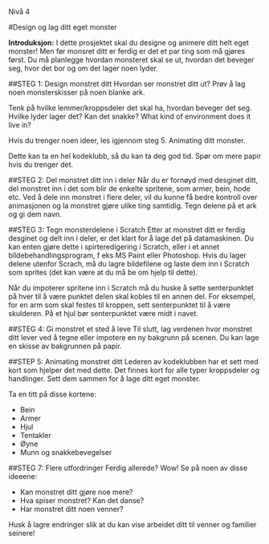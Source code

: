 Nivå 4

#Design og lag ditt eget monster

__Introduksjon:__
I dette prosjektet skal du designe og animere ditt helt eget monster! Men før monsret ditt er ferdig er det et par ting som må gjøres først. Du må planlegge hvordan monsteret skal se ut, hvordan det beveger seg, hvor det bor og om det lager noen lyder.

##STEG 1: Design monstret ditt
Hvordan ser monstret ditt ut? Prøv å lag noen monsterskisser på noen blanke ark.

Tenk på hvilke lemmer/kroppsdeler det skal ha, hvordan beveger det seg. Hvilke lyder lager det? Kan det snakke?
What kind of environment does it live in?

Hvis du trenger noen ideer, les igjennom steg 5. Animating ditt monster.

Dette kan ta en hel kodeklubb, så du kan ta deg god tid. Spør om mere papir hvis du trenger det.

##STEG 2: Del monstret ditt inn i deler
Når du er fornøyd med desginet ditt, del monstret inn i det som blir de enkelte spritene, som armer, bein, hode etc. Ved å dele inn monstret i flere deler, vil du kunne få bedre kontroll over animasjonen og la monstret gjøre ulike ting samtidig.
Tegn delene på et ark og gi dem navn.

##STEG 3: Tegn monsterdelene i Scratch
Etter at monstret ditt er ferdig desginet og delt inn i deler, er det klart for å lage det på datamaskinen. Du kan enten gjøre dette i spirteredigering i Scratch, eller i et annet bildebehandlingsprogram, f eks MS Paint eller Photoshop. Hvis du lager delene utenfor Scrach, må du lagre bildefilene og laste dem inn i Scratch som sprites (det kan være at du må be om hjelp til dette).

Når du impoterer spritene inn i Scratch må du huske å sette senterpunktet på hver til å være punktet delen skal kobles til en annen del. For eksempel, for en arm som skal festes til kroppen, sett senterpunktet til å være skulderen. På et hjul bør senterpunktet være midt i navet.

##STEG 4: Gi monstret et sted å leve
Til slutt, lag verdenen hvor monstret ditt lever ved å tegne eller impotere en ny bakgrunn på scenen. Du kan lage en skisse av bakgrunnen på papir.

##STEP 5: Animating monstret ditt
Lederen av kodeklubben har et sett med kort som hjelper det med dette. Det finnes kort for alle typer kroppsdeler og handlinger. Sett dem sammen for å lage ditt eget monster.

Ta en titt på disse kortene:

* Bein
* Armer
* Hjul
* Tentakler
* Øyne
* Munn og snakkebevegelser

##STEG 7: Flere utfordringer
Ferdig allerede? Wow! Se på noen av disse ideeene:

* Kan monstret ditt gjøre noe mere?
* Hva spiser monstret? Kan det danse?
* Har monstret ditt noen venner?

Husk å lagre endringer slik at du kan vise arbeidet ditt til venner og familier seinere!

